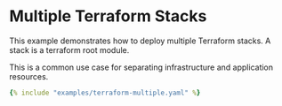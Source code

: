 # Multiple Terraform Stacks

This example demonstrates how to deploy multiple Terraform stacks. A stack is a terraform root module.

This is a common use case for separating infrastructure and application resources.

~~~yaml
{% include "examples/terraform-multiple.yaml" %}
~~~
